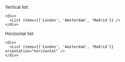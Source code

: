 Vertical list:

    <div>
      <List items={['London', 'Amsterdam', 'Madrid']} />
    </div>

Horizontal list:

    <div>
      <List items={['London', 'Amsterdam', 'Madrid']} orientation="horizontal" />
    </div>
